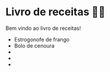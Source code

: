 # Livro de receitas :man_cook: 

Bem vindo ao livro de receitas! 

- Estrogonofe de frango
- Bolo de cenoura
-  
- 
- 
